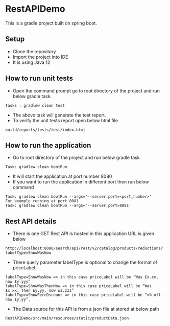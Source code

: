 # RestAPIDemo
This is a gradle project built on spring boot.

## Setup
- Clone the repository
- Import the project into IDE
- It is using Java 12

## How to run unit tests
- Open the command prompt go to root directory of the project and run below gradle task.
```
Tasks : gradlew clean test
```
- The above task will generate the test report.
- To verify the unit tests report open below html file.
```
build/reports/tests/test/index.html
```

## How to run the application
- Go to root directory of the project and run below gradle task
```
Task: gradlew clean bootRun
```
- It will start the application at port number 8080
- If you want to run the application in different port then run below command
```
Task: gradlew clean bootRun --args='--server.port=<port_number>'
For example running at port 8081
Task: gradlew clean bootRun --args='--server.port=8081'
```

## Rest API details
- There is one GET Rest API is hosted in this application URL is given below
```
http://localhost:8080/search/api/rest/v2/catalog/products/reductions?labelType=ShowWasNow
```
- There query parameter labelType is optional to change the format of priceLabel.
```
labelType=ShowWasNow => in this case priceLabel will be “Was £x.xx, now £y.yyy”
labelType=ShowWasThenNow => in this case priceLabel will be “Was £x.xx, then £y.yy, now £z.zzz”
labelType=ShowPercDscount => in this case priceLabel will be “x% off - now £y.yy”.
```
- The Data source for this API is from a json file at stored at below path
```
RestAPIDemo/src/main/resources/static/productData.json
```
